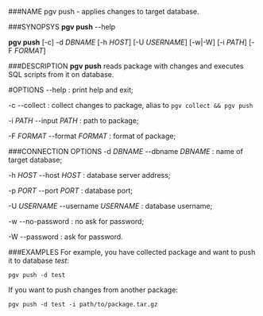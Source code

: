 <!---
%pgv-init(1)
%
%July, 2014
-->

###NAME
pgv push - applies changes to target database.

###SYNOPSYS
**pgv push** --help

**pgv push** [-c] -d *DBNAME* [-h *HOST*] [-U *USERNAME*] [-w|-W] [-i *PATH*] [-F *FORMAT*]

###DESCRIPTION
**pgv push** reads package with changes and executes SQL scripts from it on database.

#OPTIONS
--help
:	print help and exit;

-c --collect
:	collect changes to package, alias to `pgv collect && pgv push`

-i *PATH* --input *PATH*
:	path to package;

-F *FORMAT* --format *FORMAT*
:	format of package;

###CONNECTION OPTIONS
-d *DBNAME* --dbname *DBNAME*
:	name of target database;

-h *HOST* --host *HOST*
:	database server address;

-p *PORT* --port *PORT*
:	database port;

-U *USERNAME* --username *USERNAME*
:	database username;

-w --no-password
:	no ask for password;

-W --password
:	ask for password.

###EXAMPLES
For example, you have collected package and want to push it to database *test*:

	pgv push -d test

If you want to push changes from another package:

	pgv push -d test -i path/to/package.tar.gz

<!---
#SEE ALSO
`pgv (1)`
-->
